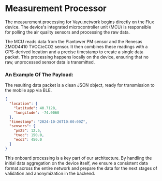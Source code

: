 # Measurement Processor

<!-- TODO: rewrite this section with accurate details -->
The measurement processing for Vayu.network begins directly on the Flux device. The device's integrated microcontroller unit (MCU) is responsible for polling the air quality sensors and processing the raw data.

The MCU reads data from the Plantower PM sensor and the Renesas ZMOD4410 TVOC/eCO2 sensor. It then combines these readings with a GPS-derived location and a precise timestamp to create a single data packet. This processing happens locally on the device, ensuring that no raw, unprocessed sensor data is transmitted.

### **An Example Of The Payload:**

The resulting data packet is a clean JSON object, ready for transmission to the mobile app via BLE.

```json
{
  "location": {
    "latitude": 40.7128,
    "longitude": -74.0060
  },
  "timestamp": "2024-10-26T10:00:00Z",
  "sensors": {
    "pm25": 12.5,
    "tvoc": 150.0,
    "eco2": 450.0
  }
}
```

This onboard processing is a key part of our architecture. By handling the initial data aggregation on the device itself, we ensure a consistent data format across the entire network and prepare the data for the next stages of validation and anonymization in the backend. 